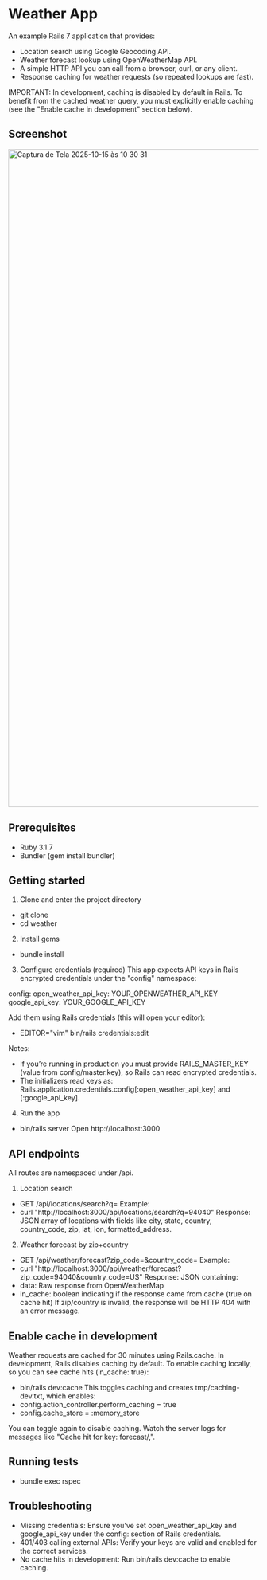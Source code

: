 # Weather App

An example Rails 7 application that provides:
- Location search using Google Geocoding API.
- Weather forecast lookup using OpenWeatherMap API.
- A simple HTTP API you can call from a browser, curl, or any client.
- Response caching for weather requests (so repeated lookups are fast).

IMPORTANT: In development, caching is disabled by default in Rails. To benefit from the cached weather query, you must explicitly enable caching (see the "Enable cache in development" section below).


## Screenshot

<img width="2543" height="1321" alt="Captura de Tela 2025-10-15 às 10 30 31" src="https://github.com/user-attachments/assets/64a20c1a-7732-4144-8477-efdab6ed2224" />

## Prerequisites
- Ruby 3.1.7
- Bundler (gem install bundler)

## Getting started
1) Clone and enter the project directory
- git clone <this-repo-url>
- cd weather

2) Install gems
- bundle install

3) Configure credentials (required)
This app expects API keys in Rails encrypted credentials under the "config" namespace:

config:
  open_weather_api_key: YOUR_OPENWEATHER_API_KEY
  google_api_key: YOUR_GOOGLE_API_KEY

Add them using Rails credentials (this will open your editor):
- EDITOR="vim" bin/rails credentials:edit

Notes:
- If you’re running in production you must provide RAILS_MASTER_KEY (value from config/master.key), so Rails can read encrypted credentials.
- The initializers read keys as: Rails.application.credentials.config[:open_weather_api_key] and [:google_api_key].

4) Run the app
- bin/rails server
Open http://localhost:3000

## API endpoints
All routes are namespaced under /api.

1) Location search
- GET /api/locations/search?q=<query>
Example:
- curl "http://localhost:3000/api/locations/search?q=94040"
Response: JSON array of locations with fields like city, state, country, country_code, zip, lat, lon, formatted_address.

2) Weather forecast by zip+country
- GET /api/weather/forecast?zip_code=<ZIP>&country_code=<CC>
Example:
- curl "http://localhost:3000/api/weather/forecast?zip_code=94040&country_code=US"
Response: JSON containing:
- data: Raw response from OpenWeatherMap
- in_cache: boolean indicating if the response came from cache (true on cache hit)
If zip/country is invalid, the response will be HTTP 404 with an error message.

## Enable cache in development 
Weather requests are cached for 30 minutes using Rails.cache. In development, Rails disables caching by default. To enable caching locally, so you can see cache hits (in_cache: true):

- bin/rails dev:cache
This toggles caching and creates tmp/caching-dev.txt, which enables:
- config.action_controller.perform_caching = true
- config.cache_store = :memory_store

You can toggle again to disable caching. Watch the server logs for messages like "Cache hit for key: forecast/<zip>,<country>".

## Running tests
- bundle exec rspec

## Troubleshooting
- Missing credentials: Ensure you’ve set open_weather_api_key and google_api_key under the config: section of Rails credentials.
- 401/403 calling external APIs: Verify your keys are valid and enabled for the correct services.
- No cache hits in development: Run bin/rails dev:cache to enable caching.


